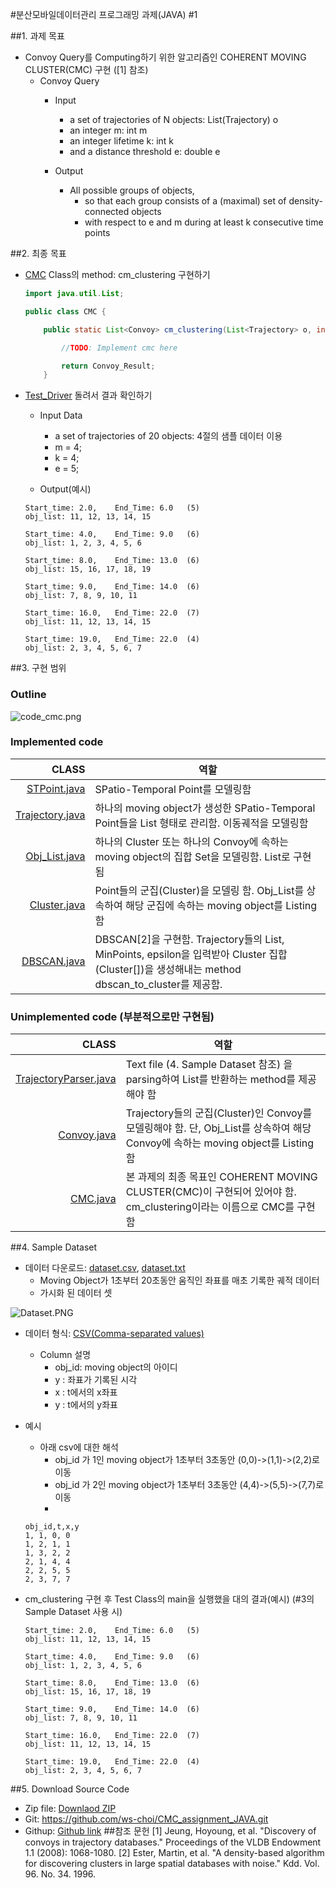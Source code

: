 #분산모바일데이터관리 프로그래밍 과제(JAVA) #1

##1. 과제 목표

- Convoy Query를 Computing하기 위한 알고리즘인 COHERENT MOVING CLUSTER(CMC) 구현 ([1] 참조)
    - Convoy Query
        - Input
            - a set of trajectories of N objects: List(Trajectory) o
            - an integer m: int m
            - an integer lifetime k: int k
            - and a distance threshold e: double e

        - Output
            - All possible groups of objects, 
                - so that each group consists of a (maximal) set of density-connected objects 
                - with respect to e and m during at least k consecutive time points

##2. 최종 목표

- [CMC](https://github.com/ws-choi/CMC_assignment_JAVA/blob/master/src/CMC.java) Class의 method: cm_clustering 구현하기

    ```JAVA
    import java.util.List;

    public class CMC {

        public static List<Convoy> cm_clustering(List<Trajectory> o, int m, int k, double e){

            //TODO: Implement cmc here

            return Convoy_Result;
        }
	```
- [Test_Driver](https://github.com/ws-choi/CMC_assignment_JAVA/blob/master/src/Test_Driver.java) 돌려서 결과 확인하기
	- Input Data
		- a set of trajectories of 20 objects: 4절의 샘플 데이터 이용
		- m = 4;
		- k = 4;
		- e = 5;

	- Output(예시)
    ```
    Start_time: 2.0,	End_Time: 6.0	(5)
    obj_list: 11, 12, 13, 14, 15

    Start_time: 4.0,	End_Time: 9.0	(6)
    obj_list: 1, 2, 3, 4, 5, 6

    Start_time: 8.0,	End_Time: 13.0	(6)
    obj_list: 15, 16, 17, 18, 19

    Start_time: 9.0,	End_Time: 14.0	(6)
    obj_list: 7, 8, 9, 10, 11

    Start_time: 16.0,	End_Time: 22.0	(7)
    obj_list: 11, 12, 13, 14, 15

    Start_time: 19.0,	End_Time: 22.0	(4)
    obj_list: 2, 3, 4, 5, 6, 7

    ```

##3. 구현 범위

### Outline

![code_cmc.png](http://wiki.dataknow.net/img/ws_code_cmc.png)

### Implemented code

| CLASS| 역할 |
|--------:|---------|
|[STPoint.java](https://github.com/ws-choi/CMC_assignment_JAVA/blob/master/src/STPoint.java)   |SPatio-Temporal Point를 모델링함 |
|[Trajectory.java](https://github.com/ws-choi/CMC_assignment_JAVA/blob/master/src/Trajectory.java)|하나의 moving object가 생성한 SPatio-Temporal Point들을 List 형태로 관리함. 이동궤적을 모델링함 |
|[Obj_List.java](https://github.com/ws-choi/CMC_assignment_JAVA/blob/master/src/Obj_List.java)|하나의 Cluster 또는 하나의 Convoy에 속하는 moving object의 집합 Set을 모델링함. List<Integer>로 구현됨|
|[Cluster.java](https://github.com/ws-choi/CMC_assignment_JAVA/blob/master/src/Cluster.java)|Point들의 군집(Cluster)을 모델링 함. Obj_List를 상속하여 해당 군집에 속하는 moving object를 Listing함|
|[DBSCAN.java](https://github.com/ws-choi/CMC_assignment_JAVA/blob/master/src/DBSCAN.java)|DBSCAN[2]을 구현함. Trajectory들의 List, MinPoints, epsilon을 입력받아 Cluster 집합(Cluster[])을 생성해내는 method dbscan_to_cluster를 제공함.|

### Unimplemented code (부분적으로만 구현됨)
| CLASS| 역할 |
|--------:|---------|
|[TrajectoryParser.java](https://github.com/ws-choi/CMC_assignment_JAVA/blob/master/src/TrajectoryParser.java)   |Text file (4. Sample Dataset 참조) 을 parsing하여 List<Trajectory>를 반환하는 method를 제공해야 함|
|[Convoy.java](https://github.com/ws-choi/CMC_assignment_JAVA/blob/master/src/Convoy.java)|Trajectory들의 군집(Cluster)인 Convoy를 모델링해야 함. 단, Obj_List를 상속하여 해당 Convoy에 속하는 moving object를 Listing함|
|[CMC.java](https://github.com/ws-choi/CMC_assignment_JAVA/blob/master/src/CMC.java)|본 과제의 최종 목표인 COHERENT MOVING CLUSTER(CMC)이 구현되어 있어야 함. cm_clustering이라는 이름으로 CMC를 구현함 |



##4. Sample Dataset

- 데이터 다운로드: [dataset.csv](https://www.dropbox.com/s/pw8fvmmetajvqnl/dataset.csv?dl=0), [dataset.txt](https://www.dropbox.com/s/hjfa2sc7wn8ryz9/dataset.txt?dl=0) 
	- Moving Object가 1초부터 20초동안 움직인 좌표를 매초 기록한 궤적 데이터
	- 가시화 된 데이터 셋

![Dataset.PNG](http://wiki.dataknow.net/img/Dataset.PNG)



- 데이터 형식: [CSV(Comma-separated values)]( https://en.wikipedia.org/wiki/Comma-separated_values )
	- Column 설명
		- obj_id: moving object의 아이디
		- y		: 좌표가 기록된 시각
		- x		: t에서의 x좌표
		- y		: t에서의 y좌표

- 예시
    - 아래 csv에 대한 해석
        - obj_id 가 1인 moving object가 1초부터 3초동안 (0,0)->(1,1)->(2,2)로 이동
        - obj_id 가 2인 moving object가 1초부터 3초동안 (4,4)->(5,5)->(7,7)로 이동
        -

    ```csv
    obj_id,t,x,y
    1, 1, 0, 0
    1, 2, 1, 1
    1, 3, 2, 2
    2, 1, 4, 4
    2, 2, 5, 5
    2, 3, 7, 7
    ```


- cm_clustering 구현 후 Test Class의 main을 실행했을 대의 결과(예시) (#3의 Sample Dataset 사용 시)

    ```
    Start_time: 2.0,	End_Time: 6.0	(5)
    obj_list: 11, 12, 13, 14, 15

    Start_time: 4.0,	End_Time: 9.0	(6)
    obj_list: 1, 2, 3, 4, 5, 6

    Start_time: 8.0,	End_Time: 13.0	(6)
    obj_list: 15, 16, 17, 18, 19

    Start_time: 9.0,	End_Time: 14.0	(6)
    obj_list: 7, 8, 9, 10, 11

    Start_time: 16.0,	End_Time: 22.0	(7)
    obj_list: 11, 12, 13, 14, 15

    Start_time: 19.0,	End_Time: 22.0	(4)
    obj_list: 2, 3, 4, 5, 6, 7

    ```


##5. Download Source Code

- Zip file:  [Downlaod ZIP](https://github.com/ws-choi/CMC_assignment_JAVA/archive/master.zip)
- Git: https://github.com/ws-choi/CMC_assignment_JAVA.git
- Githup: [Github link](https://github.com/ws-choi/CMC_assignment_JAVA)
##참조 문헌
[1] Jeung, Hoyoung, et al. "Discovery of convoys in trajectory databases." Proceedings of the VLDB Endowment 1.1 (2008): 1068-1080.
[2] Ester, Martin, et al. "A density-based algorithm for discovering clusters in large spatial databases with noise." Kdd. Vol. 96. No. 34. 1996.
